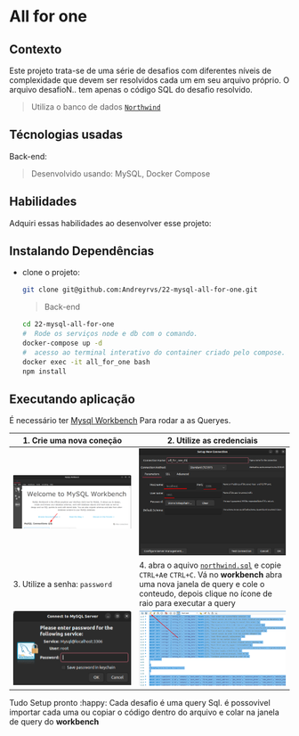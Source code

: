 # All for one

## Contexto

Este projeto trata-se de uma série de desafios com diferentes níveis de complexidade que devem ser resolvidos cada um em seu arquivo próprio. O arquivo desafioN.. tem apenas o código SQL do desafio resolvido.

> Utiliza o banco de dados [`Northwind`](northwind.sql)

## Técnologias usadas

Back-end:
> Desenvolvido usando: MySQL, Docker Compose

## Habilidades

Adquiri essas habilidades ao desenvolver esse projeto:

## Instalando Dependências

- clone o projeto:

  ```bash
  git clone git@github.com:Andreyrvs/22-mysql-all-for-one.git
  ```

  > Back-end

  ```bash
  cd 22-mysql-all-for-one
  #  Rode os serviços node e db com o comando.
  docker-compose up -d
  #  acesso ao terminal interativo do container criado pelo compose.
  docker exec -it all_for_one bash
  npm install
  ```

## Executando aplicação

É necessário ter [Mysql Workbench](https://www.mysql.com/products/workbench/) Para rodar a as Queryes.

| 1. Crie uma nova coneção | 2. Utilize as credenciais |
| ----------- | ----------- |
| ![New Connection](./aplicacao-01.png) | ![Setup Connection](./aplicacao-02.png) |
| 3. Utilize a senha: `password`  | 4. abra o aquivo [`northwind.sql`](northwind.sql) e copie `CTRL+A`e `CTRL+C`. Vá no **workbench** abra uma nova janela de query e cole o conteudo, depois clique no ícone de raio para executar a query|
| ![Conect To Mysql Server](./aplicacao-03.png) | ![Home](./aplicacao-04.png) |

Tudo Setup pronto :happy:
Cada desafio é uma query Sql. é possovivel importar cada uma ou copiar o código dentro do arquivo e colar na janela de query do **workbench**
